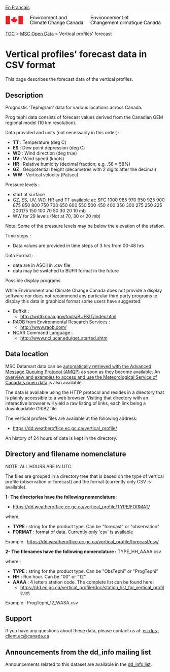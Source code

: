 [En Français](readme_prev-vertical-pfl-datamart_fr.md)

![ECCC logo](../../img_eccc-logo.png)

[TOC](../../readme_en.md) > [MSC Open Data](../readme_en.md) > Vertical profiles' forecast

# Vertical profiles' forecast data in CSV format

This page describes the forecast data of the vertical profiles.

## Description 

Prognostic 'Tephigram' data for various locations across Canada.

Prog tephi data consists of forecast values derived from the Canadian GEM regional model (10 km resolution).

Data provided and units (not necessarily in this order):

* __TT__ : Temperature  (deg C)
* __ES__ : Dew point depression (deg C)
* __WD__ : Wind direction (deg true)
* __UV__ : Wind speed (knots)
* __HR__ : Relative humidity (decimal fraction; e.g.  .58 = 58%) 
* __GZ__ : Geopotential height (decametres with 2 digits after the decimal)
* __WW__ : Vertical velocity  (Pa/sec)

Pressure levels :
* start at surface
* GZ, ES, UV, WD, HR and TT available at: SFC 1000 985 970 950 925 900 875 850 800 750 700 650 600 550 500 450 400 350 300 275 250 225 200175  150 100  70  50  30  20  10 mb
* WW for 29 levels (Not at 70, 30 or 20 mb)

Note: Some of the pressure levels may be below the elevation of the station. 

Time steps :
* Data values are provided in time steps of 3 hrs from 00-48 hrs

Data Format :
* data are in ASCII in .csv file
* data may be switched to BUFR format in the future  

Possible display programs

While Environment and Climate Change Canada does not provide a display software nor does not recommend any particular third party programs to display this data in graphical format some users have suggested:

* Buffkit :
    * http://wdtb.noaa.gov/tools/BUFKIT/index.html
* RAOB from Environmental Research Services :
    * http://www.raob.com/ 
* NCAR Command Language :
    * http://www.ncl.ucar.edu/get_started.shtm

## Data location 

MSC Datamart data can be [automatically retrieved with the Advanced Message Queuing Protocol (AMQP)](.../../msc-datamart/amqp_en.md) as soon as they become available. An [overview and examples to access and use the Meteorological Service of Canada's open data](.../../usage/readme_en.md) is also available.

The data is available using the HTTP protocol and resides in a directory that is plainly accessible to a web browser. Visiting that directory with an interactive browser will yield a raw listing of links, each link being a downloadable GRIB2 file.

The vertical profiles files are available at the following address:
* https://dd.weatheroffice.ec.gc.ca/vertical_profile/

An history of 24 hours of data is kept in the directory.

## Directory and filename nomenclature 

NOTE: ALL HOURS ARE IN UTC.

The files are grouped in a directory tree that is based on the type of vertical profile (observation or forecast) and the format  (currently only CSV is available).

__1- The directories have the following nomenclature :__
* https://dd.weatheroffice.ec.gc.ca/vertical_profile/TYPE/FORMAT/

where:
* __TYPE__ : string for the product type. Can be "forecast" or "observation"
* __FORMAT__ : format of data. Currently only 'csv' is available

Example : 
https://dd.weatheroffice.ec.gc.ca/vertical_profile/forecast/csv/

__2- The filenames have the following nomenclature :__
TYPE_HH_AAAA.csv

where :
* __TYPE__ : string for the product type. Can be "ObsTephi" or "ProgTephi"
* __HH__ : Run hour. Can be "00" or "12"
* __AAAA__ : 4 letters station code. The complete list can be found here:
    * https://dd.ec.gc.ca/vertical_profile/doc/station_list_for_vertical_profile.txt

Example : 
ProgTephi_12_WASA.csv

## Support

If you have any questions about these data, please contact us at: ec.dps-client.ec@canada.ca

## Announcements from the dd_info mailing list 

Announcements related to this dataset are available in the [dd_info list](https://lists.ec.gc.ca/cgi-bin/mailman/listinfo/dd_info).




